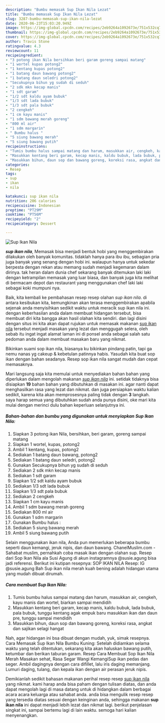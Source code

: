 ```yaml
---
description: "Bumbu memasak Sup Ikan Nila Lezat"
title: "Bumbu memasak Sup Ikan Nila Lezat"
slug: 3287-bumbu-memasak-sup-ikan-nila-lezat
date: 2020-06-23T15:03:20.949Z
image: https://img-global.cpcdn.com/recipes/2eb9264a1092673e/751x532cq70/sup-ikan-nila-foto-resep-utama.jpg
thumbnail: https://img-global.cpcdn.com/recipes/2eb9264a1092673e/751x532cq70/sup-ikan-nila-foto-resep-utama.jpg
cover: https://img-global.cpcdn.com/recipes/2eb9264a1092673e/751x532cq70/sup-ikan-nila-foto-resep-utama.jpg
author: Travis Stone
ratingvalue: 4.3
reviewcount: 11
recipeingredient:
- "3 potong ikan Nila bersihkan beri garam goreng sampai matang"
- "1 wortel kupas potong2"
- "1 kentang kupas potong2"
- "1 batang daun bawang potong2"
- "1 batang daun seledri potong2"
- "Secukupnya bihun yg sudah di seduh"
- "2 sdk mkn kecap manis"
- "1 sdt garam"
- "1/2 sdt kaldu ayam bubuk"
- "1/3 sdt lada bubuk"
- "1/3 sdt pala bubuk"
- "2 cengkeh"
- "1 cm kayu manis"
- "1 sdm bawang merah goreng"
- "800 ml air"
- "1 sdm margarin"
- " Bumbu halus "
- "5 siung bawang merah"
- "5 siung bawang putih"
recipeinstructions:
- "Tumis bumbu halus sampai matang dan harum, masukkan air, cengkeh, kayu manis dan wortel, biarkan sampai mendidih"
- "Masukkan kentang beri garam, kecap manis, kaldu bubuk, lada bubuk, pala bubuk, tunggu kentang agak empuk baru masukkan ikan dan daun pre, tunggu sampai mendidih"
- "Masukkan bihun, daun sop dan bawang goreng, koreksi rasa, angkat dan sajikan selagi hangat"
categories:
- Resep
tags:
- sup
- ikan
- nila

katakunci: sup ikan nila 
nutrition: 206 calories
recipecuisine: Indonesian
preptime: "PT29M"
cooktime: "PT56M"
recipeyield: "2"
recipecategory: Dessert

---
```



![Sup Ikan Nila](https://img-global.cpcdn.com/recipes/2eb9264a1092673e/751x532cq70/sup-ikan-nila-foto-resep-utama.jpg)

<b><i>sup ikan nila</i></b>, Memasak bisa menjadi bentuk hobi yang menggembirakan dilakukan oleh banyak komunitas. tidaklah hanya para ibu ibu, sebagian pria juga banyak yang senang dengan hobi ini. walaupun hanya untuk sekedar berpesta dengan rekan atau memang sudah menjadi kegemaran dalam dirinya. tak heran dalam dunia chef sekarang banyak ditemukan laki laki dengan ketrampilan memasak yang luar biasa, dan banyak juga kita melihat di bermacam depot dan restaurant yang menggunakan chef laki laki sebagai koki mumpuni nya.

Baik, kita kembali ke pembahasan resep resep olahan <i>sup ikan nila</i>. di antara kesibukan kita, kemungkinan akan terasa menggembirakan apabila sejenak anda menyisihkan sedikit waktu untuk meracik sup ikan nila ini. dengan keberhasilan anda dalam membuat hidangan tersebut, bisa membuat diri kita bangga akan hasil olahan kita sendiri. dan lagi disini dengan situs ini kita akan dapat rujukan untuk memasak makanan <u>sup ikan nila</u> tersebut menjadi masakan yang lezat dan menggugah selera, oleh sebab itu ingat ingat alamat laman ini di ponsel anda sebagai salah satu pedoman anda dalam membuat masakan baru yang nikmat.

Bikinkan suami sop ikan nila, biasanya ku bikinkan pindang patin, tapi ga nemu nanas yg cakeup &amp; kebetulan patinnya habis. Yasudah kita buat sop ikan dengan bahan seadanya. Resep sop ikan nila sangat mudah dan cepat memasaknya.


Mari langsung saja kita memulai untuk menyediakan bahan bahan yang diperlukan dalam mengolah makanan <u><i>sup ikan nila</i></u> ini. setidak tidaknya bisa disiapkan <b>19</b> bahan bahan yang dibutuhkan di masakan ini. agar nanti dapat menghasilkan rasa yang lezat dan nikmat. dan juga persiapkan waktu kalian sedikit, karena kita akan memprosesnya paling tidak dengan <b>3</b> langkah. saya harap semua yang dibutuhkan sudah anda punya disini, oke mari kita mulai dengan merinci dulu bahan keperluan selanjutnya ini.

<!--inarticleads1-->

##### Bahan-bahan dan bumbu yang digunakan untuk menyiapkan Sup Ikan Nila:

1. Siapkan 3 potong ikan Nila, bersihkan, beri garam, goreng sampai matang
1. Siapkan 1 wortel, kupas, potong2
1. Ambil 1 kentang, kupas, potong2
1. Sediakan 1 batang daun bawang, potong2
1. Sediakan 1 batang daun seledri, potong2
1. Gunakan Secukupnya bihun yg sudah di seduh
1. Sediakan 2 sdk mkn kecap manis
1. Sediakan 1 sdt garam
1. Siapkan 1/2 sdt kaldu ayam bubuk
1. Sediakan 1/3 sdt lada bubuk
1. Siapkan 1/3 sdt pala bubuk
1. Sediakan 2 cengkeh
1. Siapkan 1 cm kayu manis
1. Ambil 1 sdm bawang merah goreng
1. Sediakan 800 ml air
1. Gunakan 1 sdm margarin
1. Gunakan  Bumbu halus :
1. Sediakan 5 siung bawang merah
1. Ambil 5 siung bawang putih


Selain menggunakan ikan nila, Anda pun memerlukan beberapa bumbu seperti daun kemangi, jeruk nipis, dan daun bawang. ChanelMuslim.com - Sahabat muslim, pernahkah coba masak ikan dengan olahan sup. Resep dari Sop Ikan Nila ala Susi Agung di akun instagramnya @susie.agung bisa jadi referensi. Berikut ini kutipan resepnya: SOP IKAN NILA Resep: IG @susie.agung Bah Sup ikan nila merah kuah bening adalah hidangan utama yang mudah dibuat dirumah. 

<!--inarticleads2-->

##### Cara membuat Sup Ikan Nila:

1. Tumis bumbu halus sampai matang dan harum, masukkan air, cengkeh, kayu manis dan wortel, biarkan sampai mendidih
1. Masukkan kentang beri garam, kecap manis, kaldu bubuk, lada bubuk, pala bubuk, tunggu kentang agak empuk baru masukkan ikan dan daun pre, tunggu sampai mendidih
1. Masukkan bihun, daun sop dan bawang goreng, koreksi rasa, angkat dan sajikan selagi hangat


Nah, agar hidangan ini bsa dibuat dengan mudah, yuk, simak resepnya. Cara Memasak Sup Ikan Nila Bumbu Kuning: Setelah didiamkan selama waktu yang telah ditentukan, sekarang kita akan haluskan bawang putih, ketumbar dan berikan taburan garam. Resep Cara Membuat Sop Ikan Nila Merah Masakan sehat, Rasa Segar Wangi KemangiSup ikan pedas dan seger. Ambil dagingnya dengan cara difillet, lalu iris daging memanjang. Lumuri daging, tulang, dan kepala ikan dengan air perasan jeruk nipis. 

Demikianlah sedikit bahasan makanan perihal resep resep <u>sup ikan nila</u> yang nikmat. kami harap anda bisa paham dengan tulisan diatas, dan anda dapat mengolah lagi di masa datang untuk di hidangkan dalam berbagai acara acara keluarga atau sahabat anda. anda bisa mengulik resep resep yang tersedia diatas sesuai dengan keinginan anda, sehingga makanan <b>sup ikan nila</b> ini dapat menjadi lebih lezat dan nikmat lagi. berikut penjelasan singkat ini, sampai bertemu lagi di lain waktu. semoga hari kalian menyenangkan.
